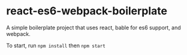 # react-es6-webpack-boilerplate
A simple boilerplate project that uses react, bable for es6 support, and webpack.

To start, run `npm install` then `npm start`
